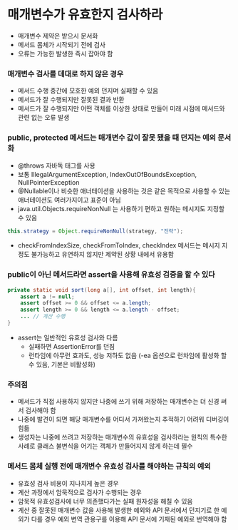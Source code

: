 # 매개변수가 유효한지 검사하라
- 매개변수 제약은 받으시 문서화
- 메서드 몸체가 시작되기 전에 검사
- 오류는 가능한 발생한 즉시 잡아야 함

### 매개변수 검사를 데대로 하지 않은 경우
- 메서드 수행 중간에 모호한 예외 던지며 실패할 수 있음
- 메서드가 잘 수행되지만 잘못된 결과 반환
- 메서드가 잘 수행되지만 어떤 객체를 이상한 상태로 만들어 미래 시점에 메서드와 관련 없는 오류 발생

### public, protected 메서드는 매개변수 값이 잘못 됐을 때 던지는 예외 문서화
- @throws 자바독 태그를 사용
- 보통 IllegalArgumentException, IndexOutOfBoundsException, NullPointerException
- @Nullable이나 비슷한 애너테이션을 사용하는 것은 같은 목적으로 사용할 수 있는 애너테이션도 여러가지이고 표준이 아님
- java.util.Objects.requireNonNull 는 사용하기 편하고 원하는 메시지도 지정할 수 있음
```java
this.strategy = Object.requireNonNull(strategy, "전략");
```
- checkFromIndexSize, checkFromToIndex, checkIndex 메서드는 메시지 지정도 불가능하고 유연하지 않지만 제약된 상황 내에서 유용함

### public이 아닌 메서드라면 assert을 사용해 유효성 검증을 할 수 있다
```java
private static void sort(long a[], int offset, int length){
    assert a != null;
    assert offset >= 0 && offset <= a.length;
    assert length >= 0 && length <= a.length - offset;
    ... // 계산 수행
}
```
- assert는 일반적인 유효성 검사와 다름
    - 실패하면 AssertionError를 던짐
    - 런타임에 아무런 효과도, 성능 저하도 없음 (-ea 옵션으로 런차임에 활성화 할 수 있음, 기본은 비활성화)
    
### 주의점
- 메서드가 직접 사용하지 않지만 나중에 쓰기 위해 저장하는 매개변수는 더 신경 써서 검사해야 함
- 나중에 발견이 되면 해당 매개변수를 어디서 가져왔는지 추적하기 어려워 디버깅이 힘듦
- 생성자는 나중에 쓰려고 저장하는 매개변수의 유효성을 검사하라는 원칙의 특수한 사례로 클래스 불변식을 어기는 객체가 만들어지지 않게 하는데 필수

### 메서드 몸체 실행 전에 매개변수 유효성 검사를 해야하는 규칙의 예외
- 유효성 검사 비용이 지나치게 높은 경우
- 계산 과정에서 암묵적으로 검사가 수행되는 경우
- 암묵적 유효성검사에 너무 의존했다가는 실패 원자성을 해칠 수 있음
- 계산 중 잘못된 매개변수 값을 사용해 발생한 예외와 API 문서에서 던지기로 한 예외가 다를 경우 예외 변역 관용구를 이용해 API 문서에 기재된 예외로 번역해야 함